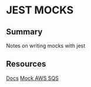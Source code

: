 # JEST MOCKS

## Summary

Notes on writing mocks with jest

## Resources

[Docs](https://jestjs.io/docs/en/mock-functions)
[Mock AWS SQS](https://itnext.io/mock-promisified-aws-service-operation-calls-with-jest-6f11a22a371)
